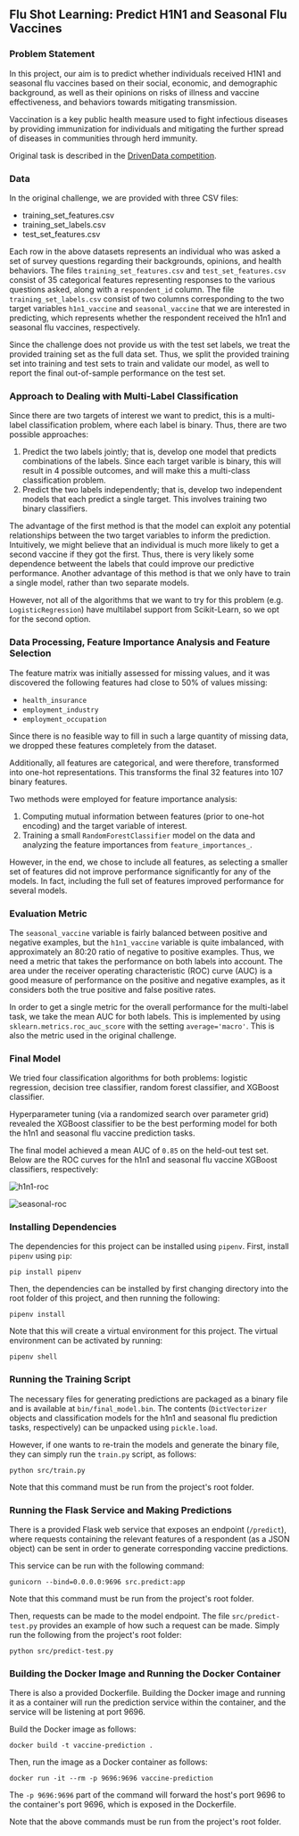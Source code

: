 ## Flu Shot Learning: Predict H1N1 and Seasonal Flu Vaccines

### Problem Statement

In this project, our aim is to predict whether individuals received H1N1 and seasonal flu vaccines based on their social, economic, and demographic background, as well as their opinions on risks of illness and vaccine effectiveness, and behaviors towards mitigating transmission.

Vaccination is a key public health measure used to fight infectious diseases by providing immunization for individuals and mitigating the  further spread of diseases in communities through herd immunity.

Original task is described in the [DrivenData competition](https://www.drivendata.org/competitions/66/flu-shot-learning/).

### Data

In the original challenge, we are provided with three CSV files:
- training_set_features.csv
- training_set_labels.csv
- test_set_features.csv

Each row in the above datasets represents an individual who was asked a set of survey questions regarding their backgrounds, opinions, and health behaviors. The files `training_set_features.csv` and `test_set_features.csv` consist of 35 categorical features representing responses to the various questions asked, along with a `respondent_id` column. The file `training_set_labels.csv` consist of two columns corresponding to the two target variables `h1n1_vaccine` and `seasonal_vaccine` that we are interested in predicting, which represents whether the respondent received the h1n1 and seasonal flu vaccines, respectively.

Since the challenge does not provide us with the test set labels, we treat the provided training set as the full data set. Thus, we split the provided training set into training and test sets to train and validate our model, as well to report the final out-of-sample performance on the test set.

### Approach to Dealing with Multi-Label Classification

Since there are two targets of interest we want to predict, this is a multi-label classification problem, where each label is binary. Thus, there are two possible approaches:

1. Predict the two labels jointly; that is, develop one model that predicts combinations of the labels. Since each target varible is binary, this will result in 4 possible outcomes, and will make this a multi-class classification problem.
2. Predict the two labels independently; that is, develop two independent models that each predict a single target. This involves training two binary classifiers.

The advantage of the first method is that the model can exploit any potential relationships between the two target variables to inform the prediction. Intuitively, we might believe that an individual is much more likely to get a second vaccine if they got the first. Thus, there is very likely some dependence betweent the labels that could improve our predictive performance. Another advantage of this method is that we only have to train a single model, rather than two separate models.

However, not all of the algorithms that we want to try for this problem (e.g. `LogisticRegression`) have multilabel support from Scikit-Learn, so we opt for the second option.

### Data Processing, Feature Importance Analysis and Feature Selection

The feature matrix was initially assessed for missing values, and it was discovered the following features had close to 50% of values missing:
- `health_insurance`
- `employment_industry`
- `employment_occupation`

Since there is no feasible way to fill in such a large quantity of missing data, we dropped these features completely from the dataset.

Additionally, all features are categorical, and were therefore, transformed into one-hot representations. This transforms the final 32 features into 107 binary features.

Two methods were employed for feature importance analysis:

1. Computing mutual information between features (prior to one-hot encoding) and the target variable of interest.
2. Training a small `RandomForestClassifier` model on the data and analyzing the feature importances from `feature_importances_`. 

However, in the end, we chose to include all features, as selecting a smaller set of features did not improve performance significantly for any of the models. In fact, including the full set of features improved performance for several models.

### Evaluation Metric

The `seasonal_vaccine` variable is fairly balanced between positive and negative examples, but the `h1n1_vaccine` variable is quite imbalanced, with approximately an 80:20 ratio of negative to positive examples. Thus, we need a metric that takes the performance on both labels into account. The area under the receiver operating characteristic (ROC) curve (AUC) is a good measure of performance on the positive and negative examples, as it considers both the true positive and false positive rates.

In order to get a single metric for the overall performance for the multi-label task, we take the mean AUC for both labels. This is implemented by using `sklearn.metrics.roc_auc_score` with the setting `average='macro'`. This is also the metric used in the original challenge.

### Final Model

We tried four classification algorithms for both problems: logistic regression, decision tree classifier, random forest classifier, and XGBoost classifier.

Hyperparameter tuning (via a randomized search over parameter grid) revealed the XGBoost classifier to be the best performing model for both the h1n1 and seasonal flu vaccine prediction tasks.

The final model achieved a mean AUC of `0.85` on the held-out test set. Below are the ROC curves for the h1n1 and seasonal flu vaccine XGBoost classifiers, respectively:

![h1n1-roc](img/roc_curve_final_h1n1_cls.png)

![seasonal-roc](img/roc_curve_final_seasonal_flu_cls.png)

### Installing Dependencies

The dependencies for this project can be installed using `pipenv`. First, install `pipenv` using `pip`:

```
pip install pipenv
```

Then, the dependencies can be installed by first changing directory into the root folder of this project, and then running the following:

```
pipenv install
```

Note that this will create a virtual environment for this project. The virtual environment can be activated by running:

```
pipenv shell
```

### Running the Training Script

The necessary files for generating predictions are packaged as a binary file and is available at `bin/final_model.bin`. The contents (`DictVectorizer` objects and classification models for the h1n1 and seasonal flu prediction tasks, respectively) can be unpacked using `pickle.load`.

However, if one wants to re-train the models and generate the binary file, they can simply run the `train.py` script, as follows:

```
python src/train.py
```
Note that this command must be run from the project's root folder.

### Running the Flask Service and Making Predictions

There is a provided Flask web service that exposes an endpoint (`/predict`), where requests containing the relevant features of a respondent (as a JSON object) can be sent in order to generate corresponding vaccine predictions.

This service can be run with the following command:
```
gunicorn --bind=0.0.0.0:9696 src.predict:app
```
Note that this command must be run from the project's root folder.

Then, requests can be made to the model endpoint. The file `src/predict-test.py` provides an example of how such a request can be made. Simply run the following from the project's root folder:

```
python src/predict-test.py
```

### Building the Docker Image and Running the Docker Container

There is also a provided Dockerfile. Building the Docker image and running it as a container will run the prediction service within the container, and the service will be listening at port 9696.

Build the Docker image as follows:
```
docker build -t vaccine-prediction .
```
Then, run the image as a Docker container as follows:
```
docker run -it --rm -p 9696:9696 vaccine-prediction
```
The `-p 9696:9696` part of the command will forward the host's port 9696 to the container's port 9696, which is exposed in the Dockerfile.

Note that the above commands must be run from the project's root folder.